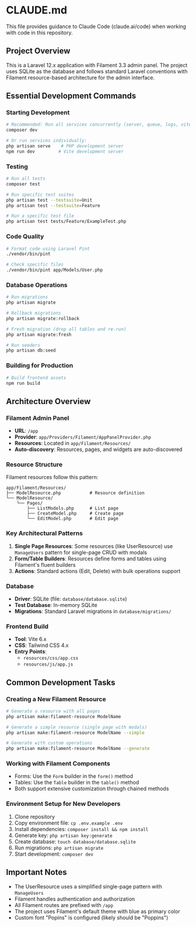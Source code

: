 # CLAUDE.md

This file provides guidance to Claude Code (claude.ai/code) when working with code in this repository.

## Project Overview

This is a Laravel 12.x application with Filament 3.3 admin panel. The project uses SQLite as the database and follows standard Laravel conventions with Filament resource-based architecture for the admin interface.

## Essential Development Commands

### Starting Development
```bash
# Recommended: Run all services concurrently (server, queue, logs, vite)
composer dev

# Or run services individually:
php artisan serve    # PHP development server
npm run dev         # Vite development server
```

### Testing
```bash
# Run all tests
composer test

# Run specific test suites
php artisan test --testsuite=Unit
php artisan test --testsuite=Feature

# Run a specific test file
php artisan test tests/Feature/ExampleTest.php
```

### Code Quality
```bash
# Format code using Laravel Pint
./vendor/bin/pint

# Check specific files
./vendor/bin/pint app/Models/User.php
```

### Database Operations
```bash
# Run migrations
php artisan migrate

# Rollback migrations
php artisan migrate:rollback

# Fresh migration (drop all tables and re-run)
php artisan migrate:fresh

# Run seeders
php artisan db:seed
```

### Building for Production
```bash
# Build frontend assets
npm run build
```

## Architecture Overview

### Filament Admin Panel
- **URL**: `/app`
- **Provider**: `app/Providers/Filament/AppPanelProvider.php`
- **Resources**: Located in `app/Filament/Resources/`
- **Auto-discovery**: Resources, pages, and widgets are auto-discovered

### Resource Structure
Filament resources follow this pattern:
```
app/Filament/Resources/
├── ModelResource.php           # Resource definition
└── ModelResource/
    └── Pages/
        ├── ListModels.php      # List page
        ├── CreateModel.php     # Create page
        └── EditModel.php       # Edit page
```

### Key Architectural Patterns
1. **Single Page Resources**: Some resources (like UserResource) use `ManageUsers` pattern for single-page CRUD with modals
2. **Form/Table Builders**: Resources define forms and tables using Filament's fluent builders
3. **Actions**: Standard actions (Edit, Delete) with bulk operations support

### Database
- **Driver**: SQLite (file: `database/database.sqlite`)
- **Test Database**: In-memory SQLite
- **Migrations**: Standard Laravel migrations in `database/migrations/`

### Frontend Build
- **Tool**: Vite 6.x
- **CSS**: Tailwind CSS 4.x
- **Entry Points**: 
  - `resources/css/app.css`
  - `resources/js/app.js`

## Common Development Tasks

### Creating a New Filament Resource
```bash
# Generate a resource with all pages
php artisan make:filament-resource ModelName

# Generate a simple resource (single page with modals)
php artisan make:filament-resource ModelName --simple

# Generate with custom operations
php artisan make:filament-resource ModelName --generate
```

### Working with Filament Components
- Forms: Use the `Form` builder in the `form()` method
- Tables: Use the `Table` builder in the `table()` method
- Both support extensive customization through chained methods

### Environment Setup for New Developers
1. Clone repository
2. Copy environment file: `cp .env.example .env`
3. Install dependencies: `composer install && npm install`
4. Generate key: `php artisan key:generate`
5. Create database: `touch database/database.sqlite`
6. Run migrations: `php artisan migrate`
7. Start development: `composer dev`

## Important Notes
- The UserResource uses a simplified single-page pattern with `ManageUsers`
- Filament handles authentication and authorization
- All Filament routes are prefixed with `/app`
- The project uses Filament's default theme with blue as primary color
- Custom font "Popins" is configured (likely should be "Poppins")